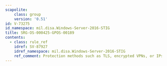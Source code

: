 ```yaml
---
scapolite:
    class: group
    version: '0.51'
id: V-73275
id_namespace: mil.disa.Windows-Server-2016-STIG
title: SRG-OS-000425-GPOS-00189
contents:
  - class: rule_ref
    idref: SV-87927
    idref_namespace: mil.disa.Windows-Server-2016-STIG
    ref_comment: Protection methods such as TLS, encrypted VPNs, or IPsec mu ...
---
```


